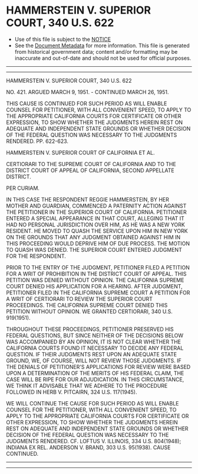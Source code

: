 ---
---

# HAMMERSTEIN V. SUPERIOR COURT, 340 U.S. 622

* Use of this file is subject to the [NOTICE](https://github.com/publicdocs/notice/blob/master/NOTICE)
* See the [Document Metadata](../../../) for more information.
  This file is generated from historical government data; content and/or formatting may be inaccurate and out-of-date and should not be used for official purposes.

----------
----------

HAMMERSTEIN V. SUPERIOR COURT, 340 U.S. 622

NO. 421.  ARGUED MARCH 9, 1951.  - CONTINUED MARCH 26, 1951.

THIS CAUSE IS CONTINUED FOR SUCH PERIOD AS WILL ENABLE COUNSEL FOR PETITIONER, WITH ALL CONVENIENT SPEED, TO APPLY TO THE APPROPRIATE CALIFORNIA COURTS FOR CERTIFICATE OR OTHER EXPRESSION, TO SHOW WHETHER THE JUDGMENTS HEREIN REST ON ADEQUATE AND INDEPENDENT STATE GROUNDS OR WHETHER DECISION OF THE FEDERAL QUESTION WAS NECESSARY TO THE JUDGMENTS RENDERED.  PP. 622-623.

HAMMERSTEIN V. SUPERIOR COURT OF CALIFORNIA ET AL.

CERTIORARI TO THE SUPREME COURT OF CALIFORNIA AND TO THE DISTRICT COURT OF APPEAL OF CALIFORNIA, SECOND APPELLATE DISTRICT.

PER CURIAM.

IN THIS CASE THE RESPONDENT REGGIE HAMMERSTEIN, BY HER MOTHER AND GUARDIAN, COMMENCED A PATERNITY ACTION AGAINST THE PETITIONER IN THE SUPERIOR COURT OF CALIFORNIA.  PETITIONER ENTERED A SPECIAL APPEARANCE IN THAT COURT, ALLEGING THAT IT HAD NO PERSONAL JURISDICTION OVER HIM, AS HE WAS A NEW YORK RESIDENT.  HE MOVED TO QUASH THE SERVICE UPON HIM IN NEW YORK ON THE GROUNDS THAT ANY JUDGMENT OBTAINED AGAINST HIM IN THIS PROCEEDING WOULD DEPRIVE HIM OF DUE PROCESS.  THE MOTION TO QUASH WAS DENIED.  THE SUPERIOR COURT ENTERED JUDGMENT FOR THE RESPONDENT.

PRIOR TO THE ENTRY OF THE JUDGMENT, PETITIONER FILED A PETITION FOR A WRIT OF PROHIBITION IN THE DISTRICT COURT OF APPEAL.  THIS PETITION WAS DENIED WITHOUT OPINION.  THE CALIFORNIA SUPREME COURT DENIED HIS APPLICATION FOR A HEARING.  AFTER JUDGMENT, PETITIONER FILED IN THE CALIFORNIA SUPREME COURT A PETITION FOR A WRIT OF CERTIORARI TO REVIEW THE SUPERIOR COURT PROCEEDINGS.  THE CALIFORNIA SUPREME COURT DENIED THIS PETITION WITHOUT OPINION.  WE GRANTED CERTIORARI, 340 U.S. 919(1951).

THROUGHOUT THESE PROCEEDINGS, PETITIONER PRESERVED HIS FEDERAL QUESTIONS, BUT SINCE NEITHER OF THE DECISIONS BELOW WAS ACCOMPANIED BY AN OPINION, IT IS NOT CLEAR WHETHER THE CALIFORNIA COURTS FOUND IT NECESSARY TO DECIDE ANY FEDERAL QUESTION.  IF THEIR JUDGMENTS REST UPON AN ADEQUATE STATE GROUND, WE, OF COURSE, WILL NOT REVIEW THOSE JUDGMENTS.  IF THE DENIALS OF PETITIONER'S APPLICATIONS FOR REVIEW WERE BASED UPON A DETERMINATION OF THE MERITS OF HIS FEDERAL CLAIM, THE CASE WILL BE RIPE FOR OUR ADJUDICATION.  IN THIS CIRCUMSTANCE, WE THINK IT ADVISABLE THAT WE ADHERE TO THE PROCEDURE FOLLOWED IN HERB V. PITCAIRN, 324 U.S. 117(1945).

WE WILL CONTINUE THE CAUSE FOR SUCH PERIOD AS WILL ENABLE COUNSEL FOR THE PETITIONER, WITH ALL CONVENIENT SPEED, TO APPLY TO THE APPROPRIATE CALIFORNIA COURTS FOR CERTIFICATE OR OTHER EXPRESSION, TO SHOW WHETHER THE JUDGMENTS HEREIN REST ON ADEQUATE AND INDEPENDENT STATE GROUNDS OR WHETHER DECISION OF THE FEDERAL QUESTION WAS NECESSARY TO THE JUDGMENTS RENDERED.  CF. LOFTUS V. ILLINOIS, 334 U.S. 804(1948); INDIANA EX REL. ANDERSON V. BRAND, 303 U.S. 95(1938).  CAUSE CONTINUED.


----------
----------


